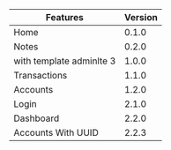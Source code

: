 
| Features | Version |
| ------------- | ------------- |
| Home  | 0.1.0 |
| Notes  | 0.2.0 |
|with template adminlte 3|1.0.0|
|Transactions|1.1.0|
|Accounts|1.2.0|
|Login|2.1.0|
|Dashboard|2.2.0|
|Accounts With UUID|2.2.3|

